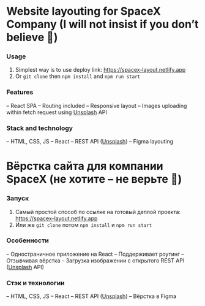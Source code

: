 # Website layouting for SpaceX Сompany (I will not insist if you don’t believe 🙂)

### Usage

1. Simplest way is to use deploy link: https://spacex-layout.netlify.app   
2. Or ```git clone``` then ```npm install``` and ```npm run start```   

### Features

– React SPA
– Routing included
– Responsive layout
– Images uploading within fetch request using [Unsplash](https://unsplash.com/) API

### Stack and technology

– HTML, CSS, JS
– React
– REST API ([Unsplash](https://unsplash.com/))
– Figma layouting

# Вёрстка сайта для компании SpaceX (не хотите – не верьте 🙂)

### Запуск

1. Самый простой способ по ссылке на готовый деплой проекта: https://spacex-layout.netlify.app   
2. Или же ```git clone``` потом ```npm install``` и ```npm run start```   

### Особенности

– Одностраничное приложение на React
– Поддерживает роутинг
– Отзывчивая вёрстка
– Загрузка изображении с открытого REST API ([Unsplash](https://unsplash.com/) API)

### Стэк и технологии

– HTML, CSS, JS
– React
– REST API ([Unsplash](https://unsplash.com/))
– Вёрстка в Figma
